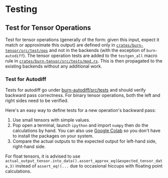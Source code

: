# Testing

## Test for Tensor Operations

Test for tensor operations (generally of the form: given this input, expect it match or approximate
this output) are defined only in
[`crates/burn-tensor/src/test/ops`](https://github.com/tracel-ai/burn/tree/81a67b6a0992b9b5c33cda8b9784570143b67319/crates/burn-tensor/src/tests/ops)
and not in the backends (with the exception of `burn-autodiff`). The tensor operation tests are
added to the `testgen_all` macro rule in
[`crates/burn-tensor/src/tests/mod.rs`](https://github.com/tracel-ai/burn/blob/81a67b6a0992b9b5c33cda8b9784570143b67319/crates/burn-tensor/src/tests/mod.rs).
This is then propagated to the existing backends without any additional work.

### Test for Autodiff

Tests for autodiff go under
[burn-autodiff/src/tests](https://github.com/tracel-ai/burn/tree/81a67b6a0992b9b5c33cda8b9784570143b67319/crates/burn-autodiff/src/tests)
and should verify backward pass correctness. For binary tensor operations, both the left and right
sides need to be verified.

Here's an easy way to define tests for a new operation's backward pass:

1. Use small tensors with simple values.
2. Pop open a terminal, launch `ipython` and import `numpy` then do the calculations by hand. You
   can also use [Google Colab](https://colab.google/) so you don't have to install the packages on
   your system.
3. Compare the actual outputs to the expected output for left-hand side, right-hand side.

For float tensors, it is advised to use
`actual_output_tensor.into_data().assert_approx_eq(&expected_tensor_data,3)` instead of
`assert_eq!(...` due to occasional hiccups with floating point calculations.
